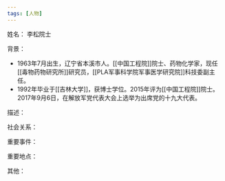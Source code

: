 ```yaml
---
tags: [人物]
---
```


姓名：
李松院士

背景：
- 1963年7月出生，辽宁省本溪市人。[[中国工程院]]院士、药物化学家，现任[[毒物药物研究所]]研究员，[[PLA军事科学院军事医学研究院]]科技委副主任。
- 1992年毕业于[[吉林大学]]，获博士学位。2015年评为[[中国工程院]]院士。 2017年9月6日，在解放军党代表大会上选举为出席党的十九大代表。

描述：

社会关系：

重要事件：

重要地点：

其他：
